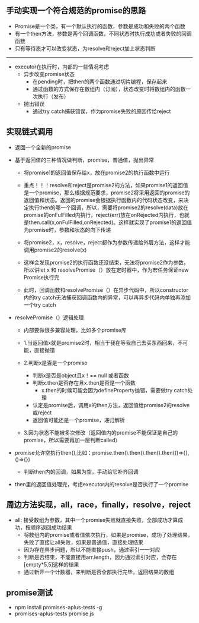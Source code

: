 ## 手动实现一个符合规范的promise的思路
- Promise是一个类，有一个默认执行的函数，参数是成功和失败的两个函数
- 有一个then方法，参数是两个回调函数，不同状态时执行成功或者失败的回调函数
- 只有等待态才可以改变状态，为resolve和reject加上状态判断

-----------------

- executor在执行时，内部的一些情况考虑
    - 异步改变promise状态
        - 在pending时，把then的两个函数通过切片编程，保存起来
        - 通过函数的方式保存在数组内（订阅），状态改变时将数组内的函数一次执行（发布）
    - 抛出错误
        - 通过try catch捕获错误，作为promise失败的原因传给reject

## 实现链式调用
- 返回一个全新的promise
- 基于返回值的三种情况做判断，promise，普通值，抛出异常
    - 将promise1的返回值保存给x，放在promise2的执行函数中运行

    - 重点！！！resolve和reject是promise2的方法，如果promise1的返回值是一个promise，那么根据规范要求，promise2将采用返回的promise的返回值和状态。返回的promise会根据执行函数内的代码状态改变，来决定执行then的哪一个回调，所以，需要将promise2的resolve(data)放在promise的onFulFilled内执行，reject(err)放在onRejected内执行，也就是then.call(x,onFulFilled,onRejected)。这样就实现了promise1的返回值为promise时，参数和状态的向下传递

    - 将promise2，x，resolve，reject都作为参数传递给外层方法，这样才能调用promise2的resolve(x)

    - 这样会发现promise2的执行函数还没结束，无法将promise2作为参数，所以讲let x 和 resolvePromise（）放在定时器中，作为宏任务保证new Promise执行完

    - 此时，回调函数和resolvePromise（）在异步代码中，所以constructor内的try catch无法捕获回调函数内的异常，可以再异步代码内单独再添加一个try catch

- resolvePromise（）逻辑处理
    - 内部要做很多兼容处理，比如多个promise库

    - 1.当返回值x就是promise2时，相当于我在等我自己去买东西回来，不可能，直接抛错
    - 2.判断x是否是一个promise
        - 判断x是否是object且x！== null 或者函数
        - 判断x.then是否存在且x.then是否是一个函数
            - x.then的时候可能会因为defineProperty抛错，需要做try catch处理
        - 认定是promise后，调用x的then方法，返回值给promise2的resolve或reject
        - 返回值可能还是一个promise，递归解析
    - 3.因为状态不能被多次修改（返回值内的promise不能保证是自己的promise，所以需要再加一层判断called）

- promise允许空执行then(),比如：promise.then().then().then().then(()=>{},()=>{})
    - 判断then内的回调，如果为空，手动给它补齐回调

- then里的返回值处理完，考虑executor内的resolve是否执行了一个promise

## 周边方法实现，all，race，finally，resolve，reject
- all: 接受数组为参数，其中一个promise失败就直接失败，全部成功才算成功，按顺序返回成功结果
    - 将数组内的promise或者值依次执行，如果是promise，成功了处理结果，失败了直接让all失败，如果是普通值，直接处理结果
    - 因为存在异步问题，所以不能直接push，通过索引一一对应
    - 判断是否结束，不能直接用arr.length，因为通过索引对应，会存在[empty*5,5]这样的结果
    - 通过新开一个计数器，来判断是否全部执行完毕，返回结果的数组


## promise测试
- npm install promises-aplus-tests -g
- promises-aplus-tests promise.js